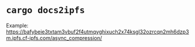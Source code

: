 # `cargo docs2ipfs`

Example: <https://bafybeie3txtam3vbuf2f4utmqyghixuch2x74ksgl32ozrcqn2mh6dzp3m.ipfs.cf-ipfs.com/async_compression/>
